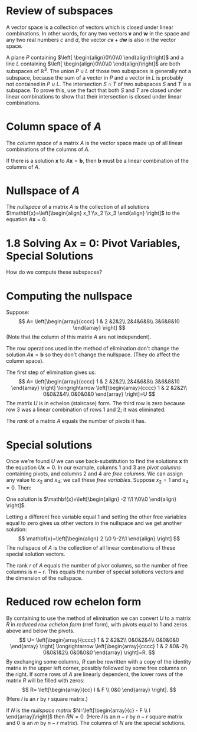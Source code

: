 # Review of subspaces
A vector space is a collection of vectors which is closed under linear combinations. In other words, for any two vectors $\mathbf{v}$ and $\mathbf{w}$ in the space and any two real numbers $c$ and $d$, the vector $c\mathbf{v}+d\mathbf{w}$ is also in the vector space.

A plane $P$ containing $\left[ \begin{align}0\\0\\0 \end{align}\right]$ and a line $L$ containing $\left[ \begin{align}0\\0\\0 \end{align}\right]$ are both subspaces of $\mathbb{R}^3$. The union $P\cup L$ of those two subspaces is generally not a subspace, because the sum of a vector in $P$ and a vector in $L$ is probably not contained in $P\cup L$. The intersection $S\cap T$ of two subspaces $S$ and $T$ is a subspace. To prove this, use the fact that both $S$ and $T$ are closed under linear combinations to show that their intersection is closed under linear combinations.

# Column space of $A$
The _column space_ of a matrix $A$ is the vector space made up of all linear combinations of the columns of $A$.

If there is a solution $\mathbf{x}$ to $A\mathbf{x} = \mathbf{b}$, then $\mathbf{b}$ must be a linear combination of the columns of $A$.

# Nullspace of $A$
The _nullspace_ of a matrix $A$ is the collection of all solutions $\mathbf{x}=\left[\begin{align} x_1 \\x_2 \\x_3 \end{align} \right]$ to the equation $A\mathbf{x} = 0$.

# 1.8 Solving Ax = 0: Pivot Variables, Special Solutions
How do we compute these  subspaces?

# Computing the nullspace
Suppose:
$$
A= \left[\begin{array}{cccc}
1 & 2 &2&2\\
2&4&6&8\\
3&6&8&10
\end{array}
\right]
$$
(Note that the column of this matrix $A$ are not independent).

The row operations used in the method of elimination don't change the solution $A\mathbf{x} = \mathbf{b}$ so they don't change the nullspace. (They do affect the column space).

The first step of elimination gives us:
$$
A= \left[\begin{array}{cccc}
1 & 2 &2&2\\
2&4&6&8\\
3&6&8&10
\end{array}
\right]
\longrightarrow
\left[\begin{array}{cccc}
1 & 2 &2&2\\
0&0&2&4\\
0&0&0&0
\end{array}
\right]=U
$$
The matrix $U$ is in echelon (staircase) form. The third row is zero because row 3 was a linear combination of rows 1 and 2; it was eliminated.

The _rank_ of a matrix $A$ equals the number of pivots it has.

# Special solutions
Once we're found $U$ we can use back-substitution to find the solutions $\mathbf{x}$ th the equation $U\mathbf{x}=0$. In our example, columns 1 and 3 are _pivot columns_ containing pivots, and columns 2 and 4 are _free columns_. We can assign any value to $x_2$ and $x_4$; we call these _free variables_. Suppose $x_2=1$ and $x_4=0$. Then:

One solution is $\mathbf{x}=\left[\begin{align} -2 \\1 \\0\\0 \end{align} \right]$.

Letting a different free variable equal 1 and setting the other free variables equal to zero gives us other vectors in the nullspace and we get another solution:
$$
\mathbf{x}=\left[\begin{align} 2 \\0 \\-2\\1 \end{align} \right]
$$
The nullspace of $A$ is the collection of all linear combinations of these special solution vectors.

The rank $r$ of $A$ equals the number of pivor columns, so the number of free columns is $n-r$. This equals the number of special solutions vectors and the dimension of the nullspace.

# Reduced row echelon form
By containing to use the method of elimination we can convert $U$ to a matrix $R$ in _reduced row echelon form_ (rref form), with pivots equal to 1 and zeros above and below the pivots.
$$
U= \left[\begin{array}{cccc}
1 & 2 &2&2\\
0&0&2&4\\
0&0&0&0
\end{array}
\right]
\longrightarrow
\left[\begin{array}{cccc}
1 & 2 &0&-2\\
0&0&1&2\\
0&0&0&0
\end{array}
\right]=R.
$$
By exchanging some columns, $R$ can be rewritten with a copy of the identity matrix in the upper left corner, possibly followed by some free columns on the right. If some rows of $A$ are linearly dependent, the lower rows of the matrix $R$ will be filled with zeros:
$$
R= \left[\begin{array}{cc}
I & F \\
0&0
\end{array}
\right].
$$
(Here $I$ is an $r$ by $r$ square matrix.)

If $N$ is the _nullspace matrix_ $N=\left[\begin{array}{c} - F \\ I \end{array}\right]$ then $RN=0$. (Here $I$ is an $n-r$ by $n-r$ square matrix and $0$ is an $m$ by $n-r$ matrix). The columns of $N$ are the special solutions.





